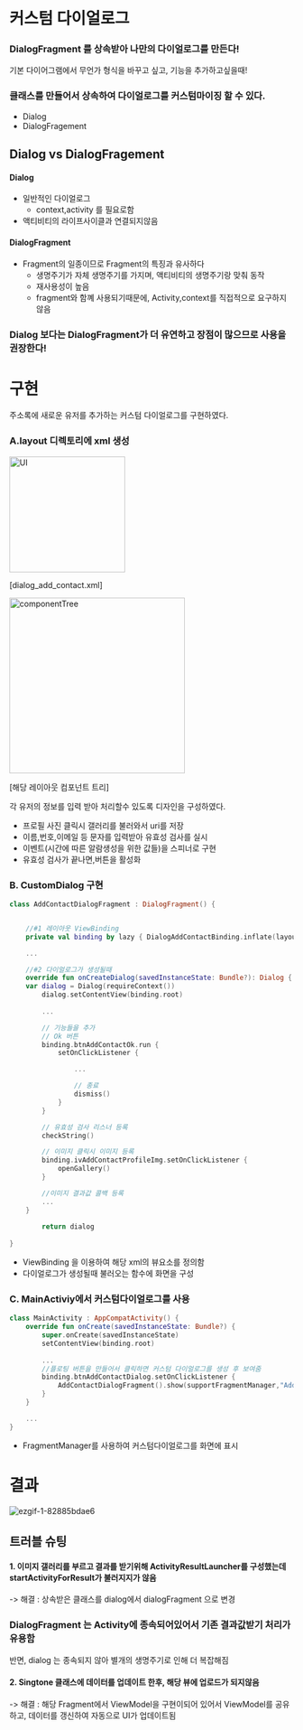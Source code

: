 # 커스텀 다이얼로그
### DialogFragment 를 상속받아 나만의 다이얼로그를 만든다!

기본 다이어그램에서 무언가 형식을 바꾸고 싶고, 기능을 추가하고싶을때!
### 클래스를 만들어서 상속하여 다이얼로그를 커스텀마이징 할 수 있다.
- Dialog
- DialogFragement

## Dialog vs DialogFragement

#### Dialog 
- 일반적인 다이얼로그
    - context,activity 를 필요로함
- 액티비티의 라이프사이클과 연결되지않음
#### DialogFragment
- Fragment의 일종이므로 Fragment의 특징과 유사하다
    - 생명주기가 자체 생명주기를 가지며, 액티비티의 생명주기랑 맞춰 동작
    - 재사용성이 높음
    - fragment와 함꼐 사용되기때문에, Activity,context를 직접적으로 요구하지않음

### Dialog 보다는 DialogFragment가 더 유연하고 장점이 많으므로 사용을 권장한다!

# 구현
주소록에 새로운 유저를 추가하는 커스텀 다이얼로그를 구현하였다.
### A.layout 디렉토리에 xml 생성

<img width="205" alt="UI" src="https://github.com/Ohleesang/TIL/assets/148442711/4d98b06a-9fc0-4f75-b7be-ae59dcc60ea9">

[dialog_add_contact.xml]


<img width="311" alt="componentTree" src="https://github.com/Ohleesang/TIL/assets/148442711/72cdccb1-a6fe-406a-ae2c-167fd8b70b32">

[해당 레이아웃 컴포넌트 트리]

각 유저의 정보를 입력 받아 처리할수 있도록 디자인을 구성하였다.

- 프로필 사진 클릭시 갤러리를 불러와서 uri를 저장
- 이름,번호,이메일 등 문자를 입력받아 유효성 검사를 실시
- 이벤트(시간에 따른 알람생성을 위한 값들)을 스피너로 구현
- 유효성 검사가 끝나면,버튼을 활성화

### B. CustomDialog 구현
```kotlin
class AddContactDialogFragment : DialogFragment() {


    //#1 레이아웃 ViewBinding
    private val binding by lazy { DialogAddContactBinding.inflate(layoutInflater) }

    ...

    //#2 다이얼로그가 생성될때 
    override fun onCreateDialog(savedInstanceState: Bundle?): Dialog {
    var dialog = Dialog(requireContext())
        dialog.setContentView(binding.root)
        
        ...

        // 기능들을 추가
        // Ok 버튼
        binding.btnAddContactOk.run {
            setOnClickListener {

                ...

                // 종료
                dismiss()
            }
        }

        // 유효성 검사 리스너 등록
        checkString()

        // 이미지 클릭시 이미지 등록
        binding.ivAddContactProfileImg.setOnClickListener {
            openGallery()
        }

        //이미지 결과값 콜백 등록
        ...
    }
    
        return dialog
    
}


```
- ViewBinding 을 이용하여 해당 xml의 뷰요소를 정의함
- 다이얼로그가 생성될때 불러오는 함수에 화면을 구성


### C. MainActiviy에서 커스텀다이얼로그를 사용
```kotlin
class MainActivity : AppCompatActivity() {
    override fun onCreate(savedInstanceState: Bundle?) {
        super.onCreate(savedInstanceState)
        setContentView(binding.root)
        
        ...
        //플로팅 버튼을 만들어서 클릭하면 커스텀 다이얼로그를 생성 후 보여줌
        binding.btnAddContactDialog.setOnClickListener {
            AddContactDialogFragment().show(supportFragmentManager,"AddContactDialogFragment")
        }
    }

    ...
}

```
- FragmentManager를 사용하여 커스텀다이얼로그를 화면에 표시

# 결과 
![ezgif-1-82885bdae6](https://github.com/Ohleesang/TIL/assets/148442711/40038bfc-ac9a-4ccb-9ae6-302e6f1f7819)



## 트러블 슈팅
#### 1. 이미지 갤러리를 부르고 결과를 받기위해 ActivityResultLauncher를 구성했는데  startActivityForResult가 불러지지가 않음

->  해결 : 상속받은 클래스를 dialog에서 dialogFragment 으로 변경
### DialogFragment 는 Activity에 종속되어있어서 기존 결과값받기 처리가 유용함
반면, dialog 는 종속되지 않아 별개의 생명주기로 인해 더 복잡해짐

#### 2. Singtone 클래스에 데이터를 업데이트 한후, 해당 뷰에 업로드가 되지않음
->  해결 : 해당 Fragment에서 ViewModel을 구현이되어 있어서 ViewModel를 공유하고,
    데이터를 갱신하여 자동으로 UI가 업데이트됨 

